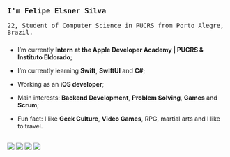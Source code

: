 ### <samp>I'm Felipe Elsner Silva</samp>

<samp>22, Student of Computer Science in PUCRS from Porto Alegre, Brazil. </samp>

###

- I’m currently **Intern at the Apple Developer Academy | PUCRS & Instituto Eldorado**;

- I’m currently learning **Swift**, **SwiftUI** and **C#**;

- Working as an **iOS developer**;

- Main interests: **Backend Development**, **Problem Solving**, **Games** and **Scrum**;

- Fun fact: I like **Geek Culture**, **Video Games**, RPG, martial arts and I like to travel.

##

<img src="https://img.shields.io/badge/Swift-CD9EAD?style=flat-square" /> <img src="https://img.shields.io/badge/SwiftUI-CDC09E?style=flat-square" /> <img src="https://img.shields.io/badge/Java-BECD9E?style=flat-square" /> <img src="https://img.shields.io/badge/Python-9ECDA6?style=flat-square" />
<!--<img src="https://img.shields.io/badge/Javascript-9ECDC7?style=flat-square" /> <img src="https://img.shields.io/badge/React%20Native-9EBCCD?style=flat-square" /> <img src="https://img.shields.io/badge/React.JS-9EA0CD?style=flat-square" />  <img src="https://img.shields.io/badge/CSS-BB9ECD?style=flat-square" /> <img src="https://img.shields.io/badge/HTML-CD9EA9?style=flat-square" /> -->

<!--
**Elsner2002/Elsner2002** is a ✨ _special_ ✨ repository because its `README.md` (this file) appears on your GitHub profile.

Here are some ideas to get you started:

- 🔭 I’m currently working on ...
- 🌱 I’m currently learning ...
- 👯 I’m looking to collaborate on ...
- 🤔 I’m looking for help with ...
- 💬 Ask me about ...
- 📫 How to reach me: ...
- 😄 Pronouns: ...
- ⚡ Fun fact: ...
-->
